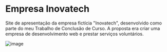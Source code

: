 # Empresa Inovatech

Site de apresentação da empresa fictícia "Inovatech", desenvolvido como parte do meu Trabalho de Conclusão de Curso. A proposta era criar uma empresa de desenvolvimento web e prestar serviços voluntários.


![image](https://github.com/user-attachments/assets/6fdbd6b8-52d8-455e-ad32-39ccc0628d74)

